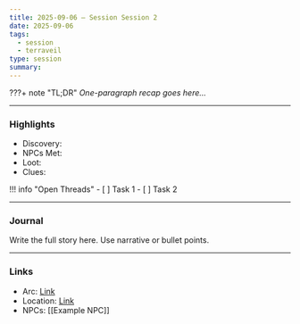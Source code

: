 ```yaml
---
title: 2025-09-06 – Session Session 2
date: 2025-09-06
tags:
  - session
  - terraveil
type: session
summary:
---
```


???+ note "TL;DR"
    _One-paragraph recap goes here…_

---

### Highlights
- Discovery:
- NPCs Met:
- Loot:
- Clues:

!!! info "Open Threads"
    - [ ] Task 1
    - [ ] Task 2

---

### Journal
Write the full story here. Use narrative or bullet points.

---

### Links
- Arc: [Link]()
- Location: [Link]()
- NPCs: [[Example NPC]]
